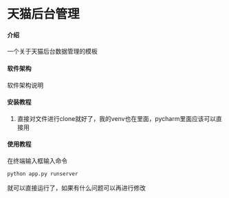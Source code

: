 # 天猫后台管理

#### 介绍
一个关于天猫后台数据管理的模板

#### 软件架构
软件架构说明


#### 安装教程

1.  直接对文件进行clone就好了，我的venv也在里面，pycharm里面应该可以直接用

#### 使用教程

在终端输入框输入命令

```cmd
python app.py runserver
```

就可以直接运行了，如果有什么问题可以再进行修改

